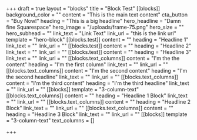 +++
draft = true
layout = "blocks"
title = "Block Test"
[[blocks]]
background_color = ""
content = "This is the main text content"
cta_button = "Buy Now!"
heading = "This is a big headline"
hero_headline = "Damn fine Squarespace"
hero_image = "/uploads/frame-75.png"
hero_size = ""
hero_subhead = ""
link_text = "Link Text"
link_url = "this is the link url"
template = "hero-block"
[[blocks.test]]
content = ""
heading = "Headline 1"
link_text = ""
link_url = ""
[[blocks.test]]
content = ""
heading = "Headline 2"
link_text = ""
link_url = ""
[[blocks.test]]
content = ""
heading = "Headline 3"
link_text = ""
link_url = ""
[[blocks.text_columns]]
content = "I'm the the content"
heading = "I'm the first column"
link_text = ""
link_url = ""
[[blocks.text_columns]]
content = "I'm the second content"
heading = "I'm the second headline"
link_text = ""
link_url = ""
[[blocks.text_columns]]
content = "I'm the third content"
heading = "I'm the third headline"
link_text = ""
link_url = ""
[[blocks]]
template = "3-column-text"
[[blocks.text_columns]]
content = ""
heading = "Headline 1 Block"
link_text = ""
link_url = ""
[[blocks.text_columns]]
content = ""
heading = "Headline 2 Block"
link_text = ""
link_url = ""
[[blocks.text_columns]]
content = ""
heading = "Headline 3 Block"
link_text = ""
link_url = ""
[[blocks]]
template = "3-column-text"
text_columns = []

+++
